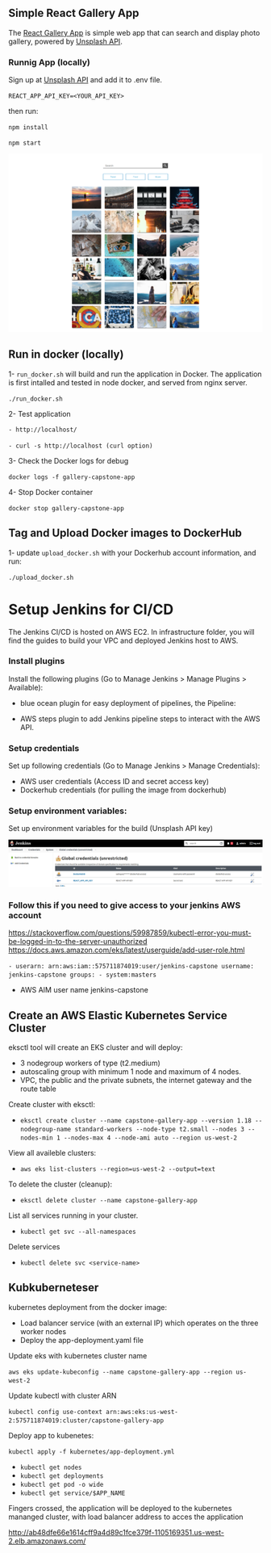 ## Simple React Gallery App
The [React Gallery App](https://github.com/renatognunes/react-gallery-app) is simple web app that can search and display photo gallery, powered by [Unsplash API](https://unsplash.com/developers). 

### Runnig App (locally)
Sign up at [Unsplash API](https://unsplash.com/developers) and add it to .env file.

`REACT_APP_API_KEY=<YOUR_API_KEY>`

then run: 

`npm install`

`npm start`

![GalleryApp](Gallery-React-App.png)


## Run in docker (locally)
1- `run_docker.sh` will build and run the application in Docker. The application is first intalled and tested in node docker, and served from nginx server.

`./run_docker.sh`

2- Test application 

    - http://localhost/

    - curl -s http://localhost (curl option)

3- Check the Docker logs for debug

`docker logs -f gallery-capstone-app`

4- Stop Docker container

`docker stop gallery-capstone-app`

## Tag and Upload Docker images to DockerHub
1- update `upload_docker.sh` with your Dockerhub account information, and run:

`./upload_docker.sh`


# Setup Jenkins for CI/CD
The Jenkins CI/CD is hosted on AWS EC2. In infrastructure folder, you will find the guides to build your VPC and deployed Jenkins host to AWS.

### Install plugins
Install the following plugins (Go to Manage Jenkins > Manage Plugins > Available): 

- blue ocean plugin for easy deployment of pipelines, the Pipeline: 

- AWS steps plugin to add Jenkins pipeline steps to interact with the AWS API. 

### Setup credentials
Set up following credentials (Go to Manage Jenkins > Manage Credentials):
 - AWS user credentials (Access ID and secret access key)
 - Dockerhub credentials (for pulling the image from dockerhub) 

### Setup environment variables:
Set up environment variables for the build (Unsplash API key)

![jenkins-credentials](jenkins-credentials.png)


### Follow this if you need to give access to your jenkins AWS account
https://stackoverflow.com/questions/59987859/kubectl-error-you-must-be-logged-in-to-the-server-unauthorized
https://docs.aws.amazon.com/eks/latest/userguide/add-user-role.html
    
`
    - userarn: arn:aws:iam::575711874019:user/jenkins-capstone
    username: jenkins-capstone
    groups:
    - system:masters
`
- AWS AIM user
    name jenkins-capstone



## Create an AWS Elastic Kubernetes Service Cluster
eksctl tool will create an EKS cluster and will deploy:
 - 3 nodegroup workers of type (t2.medium)
 - autoscaling group with minimum 1 node and maximum of 4 nodes. 
 - VPC, the public and the private subnets, the internet gateway and the route table

Create cluster with eksctl:
- `eksctl create cluster --name capstone-gallery-app --version 1.18 --nodegroup-name standard-workers --node-type t2.small --nodes 3 --nodes-min 1 --nodes-max 4 --node-ami auto --region us-west-2`

View all availeble clusters:
- `aws eks list-clusters --region=us-west-2 --output=text`

To delete the cluster (cleanup): 
- `eksctl delete cluster --name capstone-gallery-app`

List all services running in your cluster.
- `kubectl get svc --all-namespaces`

Delete services
- `kubectl delete svc <service-name>`

## Kubkuberneteser
kubernetes deployment from the docker image:
- Load balancer service (with an external IP) which operates on the three worker nodes
- Deploy the app-deployment.yaml file

Update eks with kubernetes cluster name

`aws eks update-kubeconfig --name capstone-gallery-app --region us-west-2`

Update kubectl with cluster ARN

`kubectl config use-context arn:aws:eks:us-west-2:575711874019:cluster/capstone-gallery-app`

Deploy app to kubenetes:

`kubectl apply -f kubernetes/app-deployment.yml`

- `kubectl get nodes`
- `kubectl get deployments`
- `kubectl get pod -o wide`
- `kubectl get service/$APP_NAME`

Fingers crossed, the application will be deployed to the kubernetes mananged cluster, with load balancer address to acces the application

http://ab48dfe66e1614cff9a4d89c1fce379f-1105169351.us-west-2.elb.amazonaws.com/